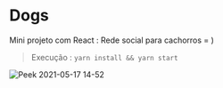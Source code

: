 # Dogs
Mini projeto com React : Rede social para cachorros = )
> Execução : ```yarn install && yarn start```

![Peek 2021-05-17 14-52](https://user-images.githubusercontent.com/40250320/118534431-995fe580-b71f-11eb-914e-8860a6a74290.gif)
